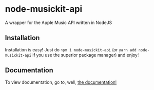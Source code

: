 # node-musickit-api
A wrapper for the Apple Music API written in NodeJS

## Installation
Installation is easy! Just do `npm i node-musickit-api` (or `yarn add node-musickit-api` if you use the superior package manager) and enjoy!

## Documentation
To view documentation, go to, well, [the documentation!](https://musickit.js.org/#/)